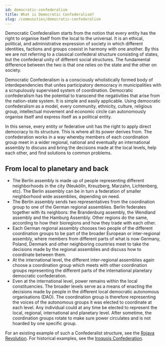 ```yaml
---
id: democratic-confederalism
title: What is Democratic Confederalism?
slug: /communities/democratic-confederalism
---
```


Democratic Confederalism starts from the notion that every entity has the right to organise itself from the local to the universal. It is an ethical, political, and administrative expression of society in which different identities, factions and groups coexist in harmony with one another. By this we are not referring to a classical confederal structure consisting of states, but the confederal unity of different social structures. The fundamental difference between the two is that one relies on the state and the other on society.

Democratic Confederalism is a consciously wholistically formed body of interdependencies that unites participatory democracy in municipalities with a scrupulously supervised system of coordination. Democratic confederalism has the potential to transcend the negativities that arise from the nation-state system. It is simple and easily applicable. Using democratic confederalism as a model, every community, ethnicity, culture, religious group, intellectual movement and economic circle can autonomously organise itself and express itself as a political entity.

In this sense, every entity or federative unit has the right to apply direct democracy to its structure. This is where all its power derives from. The confederation works in a way whereby members of each coordination group meet in a wider regional, national and eventually an international assembly to discuss and bring the decisions made at the local levels, help each other, and find solutions to common problems.

## From local to planetary and back

- The Berlin assembly is made up of people representing different neighborhoods in the city (Neukölln, Kreuzberg, Marzahn, Lichtenberg, etc). The Berlin assembly can be in turn a federation of smaller neighborhood wide assemblies, depending on need.
- The Berlin assembly sends two representatives from the coordination group to one of the German regional assemblies. Berlin federates together with its neighbors: the Brandenburg assembly, the Wendland assembly and the Hamburg Assembly. Other regions do the same, according to how their bioregions and how they trade with each other.
- Each German regional assembly chooses two people of the different coordination groups to be part of the broader European or inter-regional assembly, where members from different parts of what is now Germany, Poland, Denmark and other neighboring countries meet to take the decisions made by the regional assemblies and discuss how to coordinate between them.
- At the international level, the different inter-regional assemblies again choose a coordination group which meets with other coordination groups representing the different parts of the international planetary democratic confederation.
- Even at the international level, power remains within the local constituencies. The broader levels serve as a means of enacting the decisions made by people in the different local democratic autonomous organisations (DAO). The coordination group is therefore representing the voices of the autonomous groups it was elected to coordinate at each level. Any individual could at any time be elected to represent the local, regional, international and planetary level. After sometime, the coordination groups rotate to make sure power circulates and is not hoarded by one specific group.

For an existing example of such a Confederalist structure, see the [Rojava Revolution](https://en.wikipedia.org/wiki/Rojava_conflict). For historical examples, see the [Iroquois Confederation](https://en.wikipedia.org/wiki/Iroquois).
